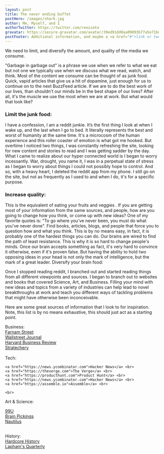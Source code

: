 ```yaml
---
layout: post
title: The never ending buffet
postHero: /images/shark.jpg
author: Me, Myself, and I
authorTwitter: https://twitter.com/renisoto
gravatar: https://secure.gravatar.com/avatar/39ed91dd0aa09093b77a5e71bd70d7c0
postFooter: Additional information, and maybe a <a href="#">link or two</a>
---
```


We need to limit, and diversify the amount, and quality of the media we consume.

"Garbage in garbage out" is a phrase we use when we refer to what we eat but not one we typically use when we discuss what we read, watch, and think. Most of the content we consume can be thought of as junk food. Quick, vapid articles that give us a hit of dopamine, just enough for us to continue on to the next BuzzFeed article. If we are to do the best work of our lives, than shouldn't our minds be in the best shape of our lives? After all, it's the muscle we use the most when we are at work. But what would that look like?

<h3> Limit the junk food: </h3>

I have a confession, I am a reddit junkie. It’s the first thing I look at when I wake up, and the last when I go to bed. It literally represents the best and worst of humanity at the same time. It's a microcosm of the human experience and this roller coaster of emotion is what got me hooked. But overtime I noticed two things, I was constantly refreshing the site, looking for new content and stories to read and I was getting sadder by the day. What I came to realize about our hyper connected world is I began to worry incessantly. War, drought, you name it, I was in a perpetual state of stress as I began to worry about things I could not possibly hope to control. And so, with a heavy heart, I deleted the reddit app from my phone. I still go on the site, but not as frequently as I used to and when I do, it's for a specific purpose.

<h3> Increase quality: </h3>

This is the equivalent of eating your fruits and veggies . If you are getting most of your information from the same sources, and people, how are you going to change how you think, or come up with new ideas? One of my favorite quotes is: "To go where you've never been, you must do what you've never done". Find books, articles, blogs, and people that force you to question how and what you think. This is by no means easy, in fact, it is probably one of the hardest things you can do. Our brains are wired to find the path of least resistance. This is why it is so hard to change people's minds. Once our brain accepts something as fact, it's very hard to convince it otherwise, even if it's proven false. But having the ability to hold two opposing ideas in your head is not only the mark of intelligence, but the mark of a great leader.
Diversify your brain food:

Once I stopped reading reddit, I branched out and started reading things from all different viewpoints and sources. I began to branch out to websites and books that covered Science, Art, and Business. Filling your mind with new ideas and topics from a variety of industries can help lead to novel breakthroughs at work and teach you different ways of tackling problems that might have otherwise been inconceivable.

Here are some great sources of information that I look to for inspiration. Note, this list is by no means exhaustive, this should just act as a starting point.

<div class="post-content">
Business: <br>
    <a href="https://fs.blog/">Farnam Street</a> <br>
    <a href="https://wsj.com">Wallstreet Journal</a> <br>
    <a href="https://hbr.org/">Harvard Business Review </a> <br>
    <a href="https://stratechery.com/">Stratechery</a> <br>
    <br>
Tech: <br>

    <a href="https://news.ycombinator.com">Hacker News</a> <br>
    <a href="https://theverge.com">The Verge</a> <br>
    <a href="https://producthunt.com">Product Hunt</a> <br>
    <a href="https://news.ycombinator.com">Hacker News</a> <br>
    <a href="https://assemble.io">Assemble</a> <br>

    <br>
Art & Science: <br>

  <a href="https://99u.adobe.com/"> 99U</a> <br>
  <a href="https://www.brainpickings.org/"> Brain Pickings</a> <br>
  <a href="http://nautil.us/">  Nautilus </a> <br>

  <br>
History: <br>
  <a href="https://www.dancarlin.com/"> Hardcore History </a> <br>
  <a href="https://www.laphamsquarterly.org/"> Lapham's Quarterly </a> <br>

</div>
